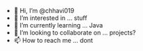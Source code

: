- 👋 Hi, I’m @chhavi019
- 👀 I’m interested in ... stuff
- 🌱 I’m currently learning ... Java
- 💞️ I’m looking to collaborate on ... projects?
- 📫 How to reach me ... dont

<!---
chhavi019/chhavi019 is a ✨ special ✨ repository because its `README.md` (this file) appears on your GitHub profile.
You can click the Preview link to take a look at your changes.
--->
